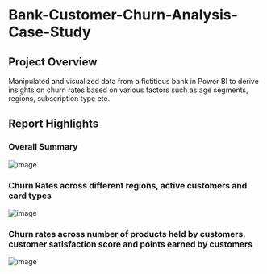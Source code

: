 # Bank-Customer-Churn-Analysis-Case-Study
## Project Overview
Manipulated and visualized data from a fictitious bank in Power BI to derive insights on churn rates based on various factors such as age segments, regions, subscription type etc.
## Report Highlights
### Overall Summary
![image](https://github.com/Sha95544/Bank-Customer-Churn-Analysis-Case-Study/assets/62758405/a4e408bc-a7fd-4c3f-a5f2-bef3d8fe84f5)


### Churn Rates across different regions, active customers and card types 
![image](https://github.com/Sha95544/Bank-Customer-Churn-Analysis-Case-Study/assets/62758405/5622c574-9075-4a4f-ba9b-cd6df3af0082)

### Churn rates across number of products held by customers, customer satisfaction score and points earned by customers
![image](https://github.com/Sha95544/Bank-Customer-Churn-Analysis-Case-Study/assets/62758405/6194bdac-513e-4644-9d7a-b5743ecb5733)
